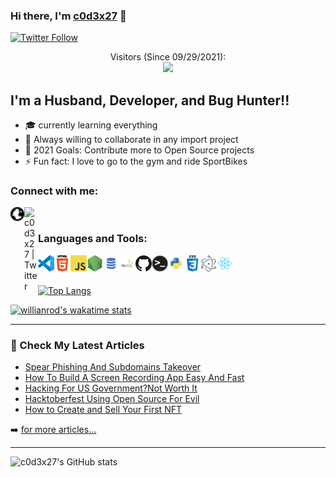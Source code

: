 ### Hi there, I'm [c0d3x27][website] 👋

[![Twitter Follow](https://img.shields.io/twitter/follow/c0d3x27?color=1DA1F2&logo=twitter&style=for-the-badge)](https://twitter.com/intent/follow?original_referer=https%3A%2F%2Fgithub.com%2Fc0d3x27&screen_name=c0d3x27)

<p align="center"> 
  Visitors (Since 09/29/2021):<br>
  <img src="https://profile-counter.glitch.me/c0d3x27/count.svg" />
</p>


## I'm a Husband, Developer, and Bug Hunter!!

- 🎓  currently learning everything
- 🥅  Always willing to collaborate in any import project
- 🔭  2021 Goals: Contribute more to Open Source projects
- ⚡   Fun fact: I love to go to the gym and ride SportBikes

### Connect with me:

[<img align="left" alt="c0d3x27.medium.com/" width="22px" src="https://raw.githubusercontent.com/iconic/open-iconic/master/svg/globe.svg" />][website]
[<img align="left" alt="c0d3x27 | Twitter" width="22px" src="https://cdn.jsdelivr.net/npm/simple-icons@v3/icons/twitter.svg" />][twitter]

<br/>

### Languages and Tools:

<img align="left" alt="Visual Studio Code" width="26px" src="https://raw.githubusercontent.com/github/explore/80688e429a7d4ef2fca1e82350fe8e3517d3494d/topics/visual-studio-code/visual-studio-code.png" />
<img align="left" alt="HTML5" width="26px" src="https://raw.githubusercontent.com/github/explore/80688e429a7d4ef2fca1e82350fe8e3517d3494d/topics/html/html.png" />
<img align="left" alt="JavaScript" width="26px" src="https://raw.githubusercontent.com/github/explore/80688e429a7d4ef2fca1e82350fe8e3517d3494d/topics/javascript/javascript.png" />
<img align="left" alt="Node.js" width="26px" src="https://raw.githubusercontent.com/github/explore/80688e429a7d4ef2fca1e82350fe8e3517d3494d/topics/nodejs/nodejs.png" />
<img align="left" alt="SQL" width="26px" src="https://raw.githubusercontent.com/github/explore/80688e429a7d4ef2fca1e82350fe8e3517d3494d/topics/sql/sql.png" />
<img align="left" alt="MySQL" width="26px" src="https://raw.githubusercontent.com/github/explore/80688e429a7d4ef2fca1e82350fe8e3517d3494d/topics/mysql/mysql.png" />
<img align="left" alt="GitHub" width="26px" src="https://raw.githubusercontent.com/github/explore/78df643247d429f6cc873026c0622819ad797942/topics/github/github.png" />
<img align="left" alt="Terminal" width="26px" src="https://raw.githubusercontent.com/github/explore/80688e429a7d4ef2fca1e82350fe8e3517d3494d/topics/terminal/terminal.png" />
<img align="left" alt="Python" width="26px" src="https://raw.githubusercontent.com/github/explore/80688e429a7d4ef2fca1e82350fe8e3517d3494d/topics/python/python.png" />
<img align="left" alt="Css" width="26px" src="https://raw.githubusercontent.com/github/explore/80688e429a7d4ef2fca1e82350fe8e3517d3494d/topics/css/css.png" />
<img align="left" alt="Electron" width="26px" src="https://raw.githubusercontent.com/github/explore/80688e429a7d4ef2fca1e82350fe8e3517d3494d/topics/electron/electron.png" />
<img align="left" alt="React" width="26px" src="https://raw.githubusercontent.com/github/explore/80688e429a7d4ef2fca1e82350fe8e3517d3494d/topics/react/react.png" />

<br/>
<br/>

[![Top Langs](https://github-readme-stats.vercel.app/api/top-langs/?username=c0d3x27&langs_count=10&layout=compact)](https://github.com/anuraghazra/github-readme-stats)
 
[![willianrod's wakatime stats](https://github-readme-stats.vercel.app/api/wakatime?username=@c0d3x27&theme=default)](https://github.com/mdkausar295/github-readme-stats)


---

### 📕 Check My Latest Articles

<!-- BLOG-POST-LIST:START -->
- [Spear Phishing And Subdomains Takeover](https://medium.com/geekculture/spear-phishing-and-subdomains-takeover-a8f7086a6244?source=rss-7255c032b8e9------2)
- [How To Build A Screen Recording App Easy And Fast](https://medium.com/geekculture/how-to-build-a-screen-recording-app-easy-and-fast-36133291fc37?source=rss-7255c032b8e9------2)
- [Hacking For US Government?Not Worth It](https://medium.com/geekculture/hacking-for-us-government-not-worth-it-d0d92b357618?source=rss-7255c032b8e9------2)
- [Hacktoberfest Using Open Source For Evil](https://medium.com/geekculture/hacktoberfest-using-open-source-for-evil-15a55f2fe248?source=rss-7255c032b8e9------2)
- [How to Create and Sell Your First NFT](https://medium.com/geekculture/how-to-create-and-sell-your-first-nft-f4ebca4e1790?source=rss-7255c032b8e9------2)
<!-- BLOG-POST-LIST:END -->

➡️ [for more articles...](https://c0d3x27.medium.com)

---


  
![c0d3x27's GitHub stats](https://github-readme-stats.vercel.app/api?username=c0d3x27&show_icons=true&theme=vue)






[website]: https://c0d3x27.medium.com
[twitter]: https://twitter.com/c0d3x27

